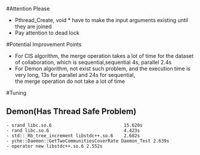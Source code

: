 #Attention Please
- Pthread_Create, void * have to make the input arguments existing until they are joined  
- Pay attention to dead lock  

#Potential Improvement Points
- For CIS algorithm, the merge operation takes a lot of time for the dataset of collaboration, which is sequential,sequential 4s, parallel 2.4s    
- For Demon algorithm, not exist such problem, and the execution time is very long, 13s for parallel and 24s for sequential,  
the merge operation do not take a lot of time

#Tuning
## Demon(Has Thread Safe Problem)
    - srand libc.so.6                           15.620s
    - rand libc.so.6	                        4.423s
    - std::_Rb_tree_increment libstdc++.so.6    2.682s
    - yche::Daemon::GetTwoCommunitiesCoverRate Daemon_Test 2.639s
    - operator new libstdc++.so.6 2.552s

